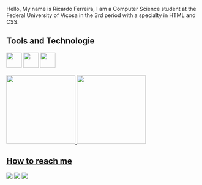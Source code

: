 Hello, My name is Ricardo Ferreira, I am a Computer Science student at the Federal University of Viçosa in the 3rd period with a specialty in HTML and CSS.

## Tools and Technologie
<div>
    <img src="https://cdn.jsdelivr.net/gh/devicons/devicon@latest/icons/html5/html5-original.svg" width="40" height="40"/>
    <img src="https://cdn.jsdelivr.net/gh/devicons/devicon@latest/icons/css3/css3-original.svg" width="40" height="40"/>
    <img src="https://cdn.jsdelivr.net/gh/devicons/devicon@latest/icons/javascript/javascript-original.svg" width="40" height="40"/>
</div>
<br>
<div>
    <a href="https://github.com/ricardoof">
    <img loading="lazy" height="180em" src="https://github-readme-stats.vercel.app/api/top-langs/?username=ricardoof&layout=compact&langs_count=7&theme=dracula"/>
    <img loading="lazy" height="180em" src="https://github-readme-stats.vercel.app/api?username=ricardoof&show_icons=true&theme=dracula&include_all_commits=true&count_private=true"/>
</div>

## How to reach me
<div>
  <a href="https://instagram.com/rricardoferreiraa" target="_blank"><img loading="lazy" src="https://img.shields.io/badge/-Instagram-%23E4405F?style=for-the-badge&logo=instagram&logoColor=white" target="_blank"></a>
  <a href = "mailto:ricardoferreira4496@gmail.com"><img loading="lazy" src="https://img.shields.io/badge/Gmail-D14836?style=for-the-badge&logo=gmail&logoColor=white" target="_blank"></a>
  <a href="https://www.linkedin.com/in/ricardoof" target="_blank"><img loading="lazy" src="https://img.shields.io/badge/-LinkedIn-%230077B5?style=for-the-badge&logo=linkedin&logoColor=white" target="_blank"></a> 
</div>

<!---
ricardoof/ricardoof is a ✨ special ✨ repository because its `README.md` (this file) appears on your GitHub profile.
You can click the Preview link to take a look at your changes.
--->
